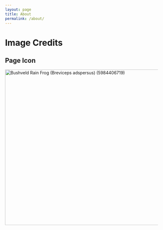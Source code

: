 ```yaml
---
layout: page
title: About
permalink: /about/
---
```


# Image Credits
## Page Icon
<a title="Bernard DUPONT from FRANCE, CC BY-SA 2.0 &lt;https://creativecommons.org/licenses/by-sa/2.0&gt;, via Wikimedia Commons" href="https://commons.wikimedia.org/wiki/File:Bushveld_Rain_Frog_(Breviceps_adspersus)_(5984406719).jpg"><img width="512" alt="Bushveld Rain Frog (Breviceps adspersus) (5984406719)" src="https://upload.wikimedia.org/wikipedia/commons/thumb/3/36/Bushveld_Rain_Frog_%28Breviceps_adspersus%29_%285984406719%29.jpg/512px-Bushveld_Rain_Frog_%28Breviceps_adspersus%29_%285984406719%29.jpg"></a>
